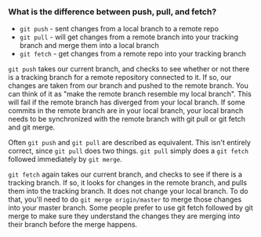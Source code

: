 ### What is the difference between push, pull, and fetch?

- `git push` - sent changes from a local branch to a remote repo
- `git pull` - will get changes from a remote branch into your tracking branch and merge them into a local branch
- `git fetch` - get changes from a remote repo into your tracking branch

`git push` takes our current branch, and checks to see whether or not there is a tracking branch for a remote repository connected to it. 
If so, our changes are taken from our branch and pushed to the remote branch. 
You can think of it as "make the remote branch resemble my local branch". 
This will fail if the remote branch has diverged from your local branch. If some commits in the remote branch are in your local branch, your local branch needs to be synchronized with the remote branch with git pull or git fetch and git merge.

Often `git push` and `git pull` are described as equivalent. This isn't entirely correct, since `git pull` does two things. 
`git pull` simply does a `git fetch` followed immediately by `git merge`. 

`git fetch` again takes our current branch, and checks to see if there is a tracking branch. 
If so, it looks for changes in the remote branch, and pulls them into the tracking branch. 
It does not change your local branch. 
To do that, you'll need to do `git merge origin/master` to merge those changes into your master branch.
Some people prefer to use git fetch followed by git merge to make sure they understand the changes they are merging into their branch before the merge happens.